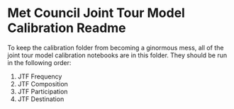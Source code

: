 # Met Council Joint Tour Model Calibration Readme

To keep the calibration folder from becoming a ginormous mess, all of the joint tour model calibration 
notebooks are in this folder. They should be run in the following order:

1. JTF Frequency
2. JTF Composition
3. JTF Participation
4. JTF Destination
